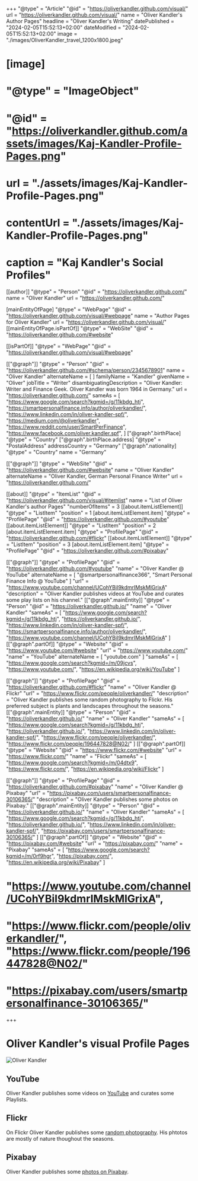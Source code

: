 +++
"@type" = "Article"
"@id" = "https://oliverkandler.github.com/visual/"
url = "https://oliverkandler.github.com/visual/"
name = "Oliver Kandler's Author Pages"
headline = "Oliver Kandler's Writing"
datePublished = "2024-02-05T15:52:13+02:00"
dateModified = "2024-02-05T15:52:13+02:00"
image = "./images/OliverKandler_travel_1200x1800.jpeg"
# [image]
# "@type" = "ImageObject"
# "@id" = "https://oliverkandler.github.com/assets/images/Kaj-Kandler-Profile-Pages.png" 
# url = "./assets/images/Kaj-Kandler-Profile-Pages.png"
# contentUrl = "./assets/images/Kaj-Kandler-Profile-Pages.png"
# caption = "Kaj Kandler&apos;s Social Profiles"

[[author]]
"@type" = "Person"
"@id" = "https://oliverkandler.github.com/"
name = "Oliver Kandler"
url = "https://oliverkandler.github.com/"

[mainEntityOfPage]
"@type" = "WebPage"
"@id" = "https://oliverkandler.github.com/visual/#webpage"
name = "Author Pages for Oliver Kandler"
url = "https://oliverkandler.github.com/visual/"
[[mainEntityOfPage.isPartOf]]
"@type" = "WebSite"
"@id" = "https://oliverkandler.github.com/#website"

[[isPartOf]]
"@type" = "WebPage"
"@id" = "https://oliverkandler.github.com/visual/#webpage"

[["@graph"]]
"@type" = "Person"
"@id" = "https://oliverkandler.github.com/#schema/person/2345678901"
name = "Oliver Kandler"
alternateName = [ 
]
familyName = "Kandler"
givenName = "Oliver"
jobTitle = "Writer"
disambiguatingDescription = "Oliver Kandler: Writer and Finance Geek. Oliver Kandler was born 1964 in Germany."
url = "https://oliverkandler.github.com/"
sameAs = [
    "https://www.google.com/search?kgmid=/g/11kbdg_htj",
    "https://smartpersonalfinance.info/author/oliverkandler/",
    "https://www.linkedin.com/in/oliver-kandler-spf/",
    "https://medium.com/@oliverkandler",
    "https://www.reddit.com/user/SmartPerFinance",
    "https://www.facebook.com/oliver.kandler.spf",
]
["@graph".birthPlace]
"@type" = "Country"
["@graph".birthPlace.address]
"@type" = "PostalAddress"
addressCountry = "Germany"
["@graph".nationality]
"@type" = "Country"
name = "Germany"

[["@graph"]]
"@type" = "WebSite"
"@id" = "https://oliverkandler.github.com/#website"
name = "Oliver Kandler"
alternateName = "Oliver Kandler, German Personal Finance Writer"
url = "https://oliverkandler.github.com/"

[[about]]
"@type" = "ItemList"
"@id" = "https://oliverkandler.github.com/visual/#itemlist"
name = "List of Oliver Kandler's author Pages"
"numberOfItems" = 3
[[about.itemListElement]]
"@type" = "ListItem"
"position" = 1
[about.itemListElement.item]
"@type" = "ProfilePage"
"@id" = "https://oliverkandler.github.com/#youtube"
[[about.itemListElement]]
"@type" = "ListItem"
"position" = 2
[about.itemListElement.item]
"@type" = "ProfilePage"
"@id" = "https://oliverkandler.github.com/#flickr"
[[about.itemListElement]]
"@type" = "ListItem"
"position" = 3
[about.itemListElement.item]
"@type" = "ProfilePage"
"@id" = "https://oliverkandler.github.com/#pixabay"

[["@graph"]]
"@type" = "ProfilePage"
"@id" = "https://oliverkandler.github.com/#youtube"
"name" = "Oliver Kandler @ YouTube"
alternateName = [
    "@smartpersonalfinance366",
    "Smart Personal Finance Info @ YouTube"
]
"url" = "https://www.youtube.com/channel/UCohYBiI9kdmrIMskMlGrixA"
"description" = "Oliver Kandler publishes videos at YouTube and curates some play lists on his channel."
[["@graph".mainEntity]]
"@type" = "Person"
"@id" = "https://oliverkandler.github.io/"
"name" = "Oliver Kandler"
"sameAs" = [
    "https://www.google.com/search?kgmid=/g/11kbdg_htj",
    "https://oliverkandler.github.io/",
    "https://www.linkedin.com/in/oliver-kandler-spf/",
    "https://smartpersonalfinance.info/author/oliverkandler/",
    "https://www.youtube.com/channel/UCohYBiI9kdmrIMskMlGrixA"
]
[["@graph".partOf]]
"@type" = "Website"
"@id" = "https://www.youtube.com/#website"
"url" = "https://www.youtube.com/"
"name" = "YouTube"
alternateName = [
    "youtube.com"
]
"sameAs" = [
    "https://www.google.com/search?kgmid=/m/09jcvs",
    "https://www.youtube.com/",
    "https://en.wikipedia.org/wiki/YouTube"
] 

[["@graph"]]
"@type" = "ProfilePage"
"@id" = "https://oliverkandler.github.com/#flickr"
"name" = "Oliver Kandler @ Flickr"
"url" = "https://www.flickr.com/people/oliverkandler/"
"description" = "Oliver Kandler publishes some random photography to Flickr. His preferred subject is plants and landscapes throughout the seasons."
[["@graph".mainEntity]]
"@type" = "Person"
"@id" = "https://oliverkandler.github.io/"
"name" = "Oliver Kandler"
"sameAs" = [
    "https://www.google.com/search?kgmid=/g/11kbdg_htj",
    "https://oliverkandler.github.io/",
    "https://www.linkedin.com/in/oliver-kandler-spf/",
    "https://www.flickr.com/people/oliverkandler/", 
    "https://www.flickr.com/people/196447828@N02/"
]
[["@graph".partOf]]
"@type" = "Website"
"@id" = "https://www.flickr.com/#website"
"url" = "https://www.flickr.com/"
"name" = "Flickr"
"sameAs" = [
    "https://www.google.com/search?kgmid=/m/04dtx9",
    "https://www.flickr.com/",
    "https://en.wikipedia.org/wiki/Flickr"
] 

[["@graph"]]
"@type" = "ProfilePage"
"@id" = "https://oliverkandler.github.com/#pixabay"
"name" = "Oliver Kandler @ Pixabay"
"url" = "https://pixabay.com/users/smartpersonalfinance-30106365/"
"description" = "Oliver Kandler publishes some photos on Pixabay."
[["@graph".mainEntity]]
"@type" = "Person"
"@id" = "https://oliverkandler.github.io/"
"name" = "Oliver Kandler"
"sameAs" = [
    "https://www.google.com/search?kgmid=/g/11kbdg_htj",
    "https://oliverkandler.github.io/",
    "https://www.linkedin.com/in/oliver-kandler-spf/",
    "https://pixabay.com/users/smartpersonalfinance-30106365/"
]
[["@graph".partOf]]
"@type" = "Website"
"@id" = "https://pixabay.com/#website"
"url" = "https://pixabay.com/"
"name" = "Pixabay"
"sameAs" = [
    "https://www.google.com/search?kgmid=/m/0rf9hgr",
    "https://pixabay.com/",
    "https://en.wikipedia.org/wiki/Pixabay"
] 

# ####
#    "https://www.youtube.com/channel/UCohYBiI9kdmrIMskMlGrixA",
#    "https://www.flickr.com/people/oliverkandler/", "https://www.flickr.com/people/196447828@N02/"
#    "https://pixabay.com/users/smartpersonalfinance-30106365/"
+++

# Oliver Kandler's visual Profile Pages

![Oliver Kandler](./images/OliverKandler_travel_1200x1800.jpeg)

## YouTube

Oliver Kandler publishes some videos on [YouTube](https://www.youtube.com/channel/UCohYBiI9kdmrIMskMlGrixA) and curates some Playlists.

## Flickr

On Flickr Oliver Kandler publishes some [random photography](https://www.flickr.com/people/oliverkandler/). His phtotos are mostly of nature thoughout the seasons.

## Pixabay

Oliver Kandler publishes some [photos on Pixabay](https://pixabay.com/users/smartpersonalfinance-30106365/).